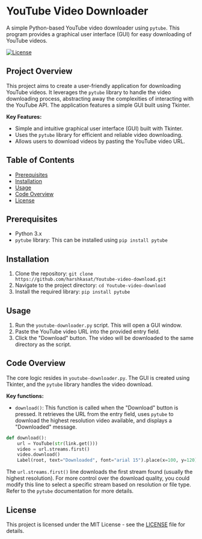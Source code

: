 # YouTube Video Downloader

A simple Python-based YouTube video downloader using `pytube`.  This program provides a graphical user interface (GUI) for easy downloading of YouTube videos.

[![License](https://img.shields.io/badge/License-MIT-yellow.svg)](https://opensource.org/licenses/MIT)


## Project Overview

This project aims to create a user-friendly application for downloading YouTube videos.  It leverages the `pytube` library to handle the video downloading process, abstracting away the complexities of interacting with the YouTube API. The application features a simple GUI built using Tkinter.

**Key Features:**

*   Simple and intuitive graphical user interface (GUI) built with Tkinter.
*   Uses the `pytube` library for efficient and reliable video downloading.
*   Allows users to download videos by pasting the YouTube video URL.


## Table of Contents

*   [Prerequisites](#prerequisites)
*   [Installation](#installation)
*   [Usage](#usage)
*   [Code Overview](#code-overview)
*   [License](#license)


## Prerequisites

*   Python 3.x
*   `pytube` library:  This can be installed using `pip install pytube`

## Installation

1.  Clone the repository: `git clone https://github.com/harshkasat/Youtube-video-download.git`
2.  Navigate to the project directory: `cd Youtube-video-download`
3.  Install the required library: `pip install pytube`


## Usage

1.  Run the `youtube-downloader.py` script.  This will open a GUI window.
2.  Paste the YouTube video URL into the provided entry field.
3.  Click the "Download" button.  The video will be downloaded to the same directory as the script.


## Code Overview

The core logic resides in `youtube-downloader.py`.  The GUI is created using Tkinter, and the `pytube` library handles the video download.

**Key functions:**

*   `download()`: This function is called when the "Download" button is pressed. It retrieves the URL from the entry field, uses `pytube` to download the highest resolution video available, and displays a "Downloaded" message.


```python
def download():
    url = YouTube(str(link.get()))
    video = url.streams.first()
    video.download()
    Label(root, text="Downloaded", font="arial 15").place(x=100, y=120)
```

The `url.streams.first()` line downloads the first stream found (usually the highest resolution).  For more control over the download quality, you could modify this line to select a specific stream based on resolution or file type.  Refer to the `pytube` documentation for more details.


## License

This project is licensed under the MIT License - see the [LICENSE](LICENSE) file for details.
